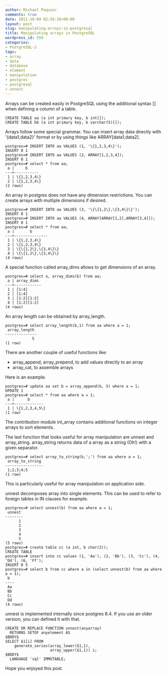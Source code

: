 ```yaml
---
author: Michael Paquier
comments: true
date: 2011-10-09 02:54:29+00:00
layout: post
slug: manipulating-arrays-in-postgresql
title: Manipulating arrays in PostgreSQL
wordpress_id: 559
categories:
- PostgreSQL-2
tags:
- array
- data
- database
- element
- manipulation
- postgres
- postgresql
- unnest
---
```


Arrays can be created easily in PostgreSQL using the additional syntax [] when defining a column of a table.

    CREATE TABLE aa (a int primary key, b int[]);
    CREATE TABLE bb (a int primary key, b varchar(5)[]);

Arrays follow some special grammar. You can insert array data directly with '\{data1,data2\}' format or by using things like ARRAY[data1,data2].

    postgres=# INSERT INTO aa VALUES (1, '\{1,2,3,4\}');
    INSERT 0 1
    postgres=# INSERT INTO aa VALUES (2, ARRAY[1,2,3,4]);
    INSERT 0 1
    postgres=# select * from aa;
     a |     b     
    ---+-----------
     1 | \{1,2,3,4\}
     2 | \{1,2,3,4\}
    (2 rows)

An array in postgres does not have any dimension restrictions. You can create arrays with multiple dimensions if desired.

    postgres=# INSERT INTO aa VALUES (3, '\{\{1,2\},\{3,4\}\}');
    INSERT 0 1
    postgres=# INSERT INTO aa VALUES (4, ARRAY[ARRAY[1,2],ARRAY[3,4]]);
    INSERT 0 1
    postgres=# select * from aa;
     a |       b       
    ---+---------------
     1 | \{1,2,3,4\}
     2 | \{1,2,3,4\}
     3 | \{\{1,2\},\{3,4\}\}
     4 | \{\{1,2\},\{3,4\}\}
    (4 rows)

A special function called array_dims allows to get dimensions of an array.

    postgres=# select a, array_dims(b) from aa;
     a | array_dims 
    ---+------------
     1 | [1:4]
     2 | [1:4]
     3 | [1:2][1:2]
     4 | [1:2][1:2]
    (4 rows)

An array length can be obtained by array_length.

    postgres=# select array_length(b,1) from aa where a = 1;
     array_length 
    --------------
                5
    (1 row)

There are another couple of useful functions like:

  * array_append, array_prepend, to add values directly to an array	
  * array_cat, to assemble arrays

Here is an example.

    postgres=# update aa set b = array_append(b, 5) where a = 1;
    UPDATE 1
    postgres=# select * from aa where a = 1;
     a |      b      
    ---+-------------
     1 | \{1,2,3,4,5\}
    (1 row)

The contribution module int_array contains additional functions on integer arrays to sort elements.

The last function that looks useful for array manipulation are unnest and array_string. array_string returns data of a array as a string (Oh!) with a given separator.

    postgres=# select array_to_string(b,';') from aa where a = 1;
     array_to_string 
    -----------------
     1;2;3;4;5
    (1 row)

This is particularly useful for array manipulation on application side.

unnest decomposes array into single elements. This can be used to refer to foreign tables in IN clauses for example.

    postgres=# select unnest(b) from aa where a = 1;
     unnest 
    --------
          1
          2
          3
          4
          5
    (5 rows)
    postgres=# create table cc (a int, b char(2));
    CREATE TABLE
    postgres=# insert into cc values (1, 'Aa'), (2, 'Bb'), (3, 'Cc'), (4, 'Dd'), (6, 'Ff');
    INSERT 0 5
    postgres=# select b from cc where a in (select unnest(b) from aa where a = 1);
     b  
    ----
     Aa
     Bb
     Cc
     Dd
    (4 rows)

unnest is implemented internally since postgres 8.4. If you use an older version, you can defined it with that.

    CREATE OR REPLACE FUNCTION unnest(anyarray)
      RETURNS SETOF anyelement AS
    $BODY$
    SELECT $1[i] FROM
        generate_series(array_lower($1,1),
                        array_upper($1,1)) i;
    $BODY$
      LANGUAGE 'sql' IMMUTABLE;

Hope you enjoyed this post.
